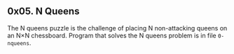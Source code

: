 ## 0x05. N Queens

The N queens puzzle is the challenge of placing N non-attacking queens on an N×N chessboard. Program that solves the N queens problem is in file `0-nqueens`.
